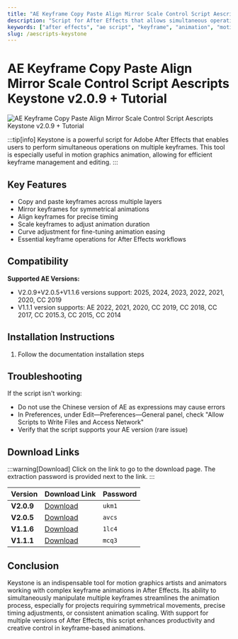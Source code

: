 ```yaml
---
title: "AE Keyframe Copy Paste Align Mirror Scale Control Script Aescripts Keystone v2.0.9 + Tutorial"
description: "Script for After Effects that allows simultaneous operations on multiple keyframes including copy, paste, mirror, align, scale, and curve adjustment"
keywords: ["after effects", "ae script", "keyframe", "animation", "motion graphics", "keystone", "aescripts", "keyframe editing", "visual effects"]
slug: /aescripts-keystone
---
```


# AE Keyframe Copy Paste Align Mirror Scale Control Script Aescripts Keystone v2.0.9 + Tutorial

![AE Keyframe Copy Paste Align Mirror Scale Control Script Aescripts Keystone v2.0.9 + Tutorial](https://www.gfxcamp.com/wp-content/uploads/2022/05/Aescripts-Keystone.jpg)

:::tip[info]
Keystone is a powerful script for Adobe After Effects that enables users to perform simultaneous operations on multiple keyframes. This tool is especially useful in motion graphics animation, allowing for efficient keyframe management and editing.
:::

## Key Features

- Copy and paste keyframes across multiple layers
- Mirror keyframes for symmetrical animations
- Align keyframes for precise timing
- Scale keyframes to adjust animation duration
- Curve adjustment for fine-tuning animation easing
- Essential keyframe operations for After Effects workflows

## Compatibility

**Supported AE Versions:**

- V2.0.9+V2.0.5+V1.1.6 versions support: 2025, 2024, 2023, 2022, 2021, 2020, CC 2019
- V1.1.1 version supports: AE 2022, 2021, 2020, CC 2019, CC 2018, CC 2017, CC 2015.3, CC 2015, CC 2014

## Installation Instructions

1. Follow the documentation installation steps

## Troubleshooting

If the script isn't working:

- Do not use the Chinese version of AE as expressions may cause errors
- In Preferences, under Edit—Preferences—General panel, check "Allow Scripts to Write Files and Access Network"
- Verify that the script supports your AE version (rare issue)

## Download Links

:::warning[Download]
Click on the link to go to the download page. The extraction password is provided next to the link.
:::

| Version | Download Link | Password |
|---|---|---|
| **V2.0.9** | [Download](https://pan.baidu.com/s/1uc99GVvl65tZmJFEytmJQA?pwd=ukm1) | `ukm1` |
| **V2.0.5** | [Download](https://pan.baidu.com/s/1TgvF81Buenf5CrFuDSGjag?pwd=avcs) | `avcs` |
| **V1.1.6** | [Download](https://pan.baidu.com/s/12rKT5-OZSPHnAR8g38sIEw?pwd=1lc4) | `1lc4` |
| **V1.1.1** | [Download](https://pan.baidu.com/s/1Rf_VaxXAXZ82JbXCkkPfGQ?pwd=mcq3) | `mcq3` |

## Conclusion

Keystone is an indispensable tool for motion graphics artists and animators working with complex keyframe animations in After Effects. Its ability to simultaneously manipulate multiple keyframes streamlines the animation process, especially for projects requiring symmetrical movements, precise timing adjustments, or consistent animation scaling. With support for multiple versions of After Effects, this script enhances productivity and creative control in keyframe-based animations.